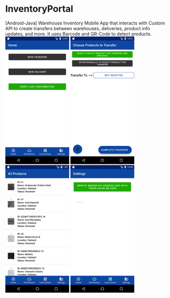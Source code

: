 # InventoryPortal
[Android-Java] Warehouse Inventory Mobile App that interacts with Custom API to create transfers between warehouses, deliveries, product info updates, and more. It uses Barcode and QR-Code to detect products.
<br>
<img src=".github/Screenshot_1580935919.png" width="200">
<img src=".github/Screenshot_1580935908.png" width="200">
<img src=".github/Screenshot_1580936860.png" width="200">
<img src=".github/Screenshot_1580935924.png" width="200">
